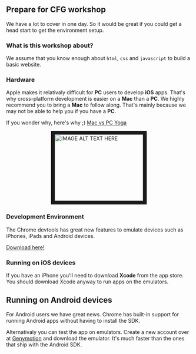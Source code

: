 ## Prepare for CFG workshop

We have a lot to cover in one day. So it would be great if you could get a head start to get the environment setup.

### What is this workshop about?

We assume that you know enough about ```html```, ```css``` and ```javascript``` to build a basic website.

### Hardware

Apple makes it relativaly difficult for **PC** users to develop **iOS** apps. That's why cross-platform development is easier on a **Mac** than a **PC**.
We highly recommend you to bring a **Mac** to follow along. That's mainly because we may not be able to help you if you have a **PC**.

If you wonder why, here's why ;) [Mac vs PC Yoga](https://www.youtube.com/watch?v=XkRaqB7OXZI)

<a style="width: 100%;display: block;" href="http://www.youtube.com/watch?feature=player_embedded&v=XkRaqB7OXZI
" target="_blank"><img style="margin: 0 auto;display: block;" src="http://img.youtube.com/vi/XkRaqB7OXZI/0.jpg"
alt="IMAGE ALT TEXT HERE" width="240" height="180" border="10" /></a>

### Development Environment

The Chrome devtools has great new features to emulate devices such as iPhones, iPads and Android devices.

[Download here!](https://www.google.com/chrome/browser/#eula)


### Running on iOS devices

If you have an iPhone you'll need to download **Xcode** from the app store. You should download Xcode anyway to run apps on the emulators.

## Running on Android devices

For Android users we have great news. Chrome has built-in support for running Android apps without having to install the SDK.

Alternativaly you can test the app on emulators. Create a new account over at [Genymotion](http://www.genymotion.com/) and download the emulator. It's much faster than the ones that ship with the Android SDK.
